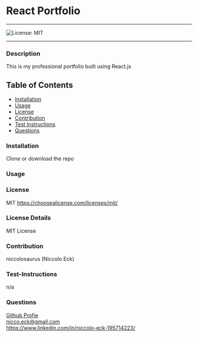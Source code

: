 # React Portfolio

---

![License: MIT](https://img.shields.io/badge/License-MIT-yellow.svg)

---

### Description

This is my professional portfolio built using React.js

## Table of Contents

- [Installation](#installation)
- [Usage](#usage)
- [License](#license)
- [Contribution](#contribution)
- [Test Instructions](#test-instructions)
- [Questions](#questions)

### Installation

Clone or download the repo

### Usage

### License

MIT
https://choosealicense.com/licenses/mit/

### License Details

MIT License

### Contribution

niccolosaurus (Niccolo Eck)

### Test-Instructions

n/a

### Questions

[Github Profie](https://github.com/niccolosaurus) </br>
nicco.eck@gmail.com </br>
https://www.linkedin.com/in/niccolo-eck-195714223/ </br>
